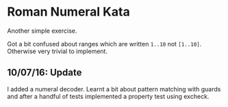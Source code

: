 # Roman Numeral Kata

Another simple exercise.

Got a bit confused about ranges which are written `1..10` not `[1..10]`.
Otherwise very trivial to implement.

## 10/07/16: Update

I added a numeral decoder. Learnt a bit about pattern matching with guards and
after a handful of tests implemented a property test using excheck.
